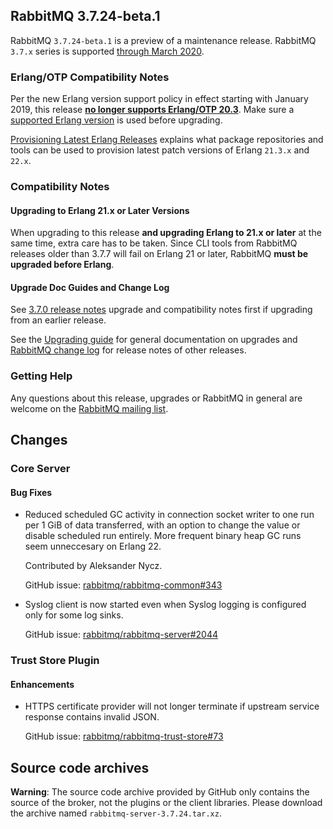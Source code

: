 ## RabbitMQ 3.7.24-beta.1

RabbitMQ `3.7.24-beta.1` is a preview of a maintenance release.
RabbitMQ `3.7.x` series is supported [through March 2020](https://www.rabbitmq.com/versions.html).

### Erlang/OTP Compatibility Notes

Per the new Erlang version support policy in effect starting with January 2019,
this release [**no longer supports Erlang/OTP 20.3**](https://groups.google.com/d/msg/rabbitmq-users/G4UJ9zbIYHs/qCeyjkjyCQAJ).
Make sure a [supported Erlang version](https://www.rabbitmq.com/which-erlang.html) is used before upgrading.

[Provisioning Latest Erlang Releases](https://www.rabbitmq.com/which-erlang.html#erlang-repositories) explains
what package repositories and tools can be used to provision latest patch versions of Erlang `21.3.x` and `22.x`.

### Compatibility Notes

#### Upgrading to Erlang 21.x or Later Versions

When upgrading to this release **and upgrading Erlang to 21.x or later** at the same time, extra care has to be taken.
Since CLI tools from RabbitMQ releases older than 3.7.7 will fail on Erlang 21 or later,
RabbitMQ **must be upgraded before Erlang**.

#### Upgrade Doc Guides and Change Log

See [3.7.0 release notes](https://github.com/rabbitmq/rabbitmq-server/releases/tag/v3.7.0) upgrade
and compatibility notes first if upgrading from an earlier release.

See the [Upgrading guide](https://www.rabbitmq.com/upgrade.html) for general documentation on upgrades
and [RabbitMQ change log](https://www.rabbitmq.com/changelog.html) for release notes of other releases.

### Getting Help

Any questions about this release, upgrades or RabbitMQ in general are welcome on the
[RabbitMQ mailing list](https://groups.google.com/forum/#!forum/rabbitmq-users).


## Changes

### Core Server

#### Bug Fixes

 * Reduced scheduled GC activity in connection socket writer to one run per 1 GiB of data transferred,
   with an option to change the value or disable scheduled run entirely. More frequent binary heap GC runs seem
   unneccesary on Erlang 22.

   Contributed by Aleksander Nycz.

   GitHub issue: [rabbitmq/rabbitmq-common#343](https://github.com/rabbitmq/rabbitmq-common/pull/343)

 * Syslog client is now started even when Syslog logging is configured only for some log sinks.

   GitHub issue: [rabbitmq/rabbitmq-server#2044](https://github.com/rabbitmq/rabbitmq-server/issues/2044)


### Trust Store Plugin

#### Enhancements

 * HTTPS certificate provider will not longer terminate if upstream service response contains
   invalid JSON.

   GitHub issue: [rabbitmq/rabbitmq-trust-store#73](https://github.com/rabbitmq/rabbitmq-trust-store/issues/73)


## Source code archives

**Warning**: The source code archive provided by GitHub only contains the source of the broker,
not the plugins or the client libraries. Please download the archive named `rabbitmq-server-3.7.24.tar.xz`.
